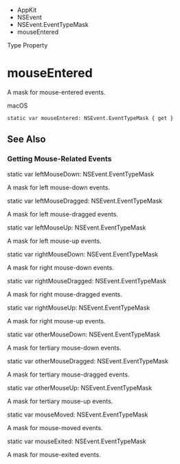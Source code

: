 

- AppKit
- NSEvent
- NSEvent.EventTypeMask
-  mouseEntered 

Type Property

# mouseEntered

A mask for mouse-entered events.

macOS

``` source
static var mouseEntered: NSEvent.EventTypeMask { get }
```

## See Also

### Getting Mouse-Related Events

static var leftMouseDown: NSEvent.EventTypeMask

A mask for left mouse-down events.

static var leftMouseDragged: NSEvent.EventTypeMask

A mask for left mouse-dragged events.

static var leftMouseUp: NSEvent.EventTypeMask

A mask for left mouse-up events.

static var rightMouseDown: NSEvent.EventTypeMask

A mask for right mouse-down events.

static var rightMouseDragged: NSEvent.EventTypeMask

A mask for right mouse-dragged events.

static var rightMouseUp: NSEvent.EventTypeMask

A mask for right mouse-up events.

static var otherMouseDown: NSEvent.EventTypeMask

A mask for tertiary mouse-down events.

static var otherMouseDragged: NSEvent.EventTypeMask

A mask for tertiary mouse-dragged events.

static var otherMouseUp: NSEvent.EventTypeMask

A mask for tertiary mouse-up events.

static var mouseMoved: NSEvent.EventTypeMask

A mask for mouse-moved events.

static var mouseExited: NSEvent.EventTypeMask

A mask for mouse-exited events.

